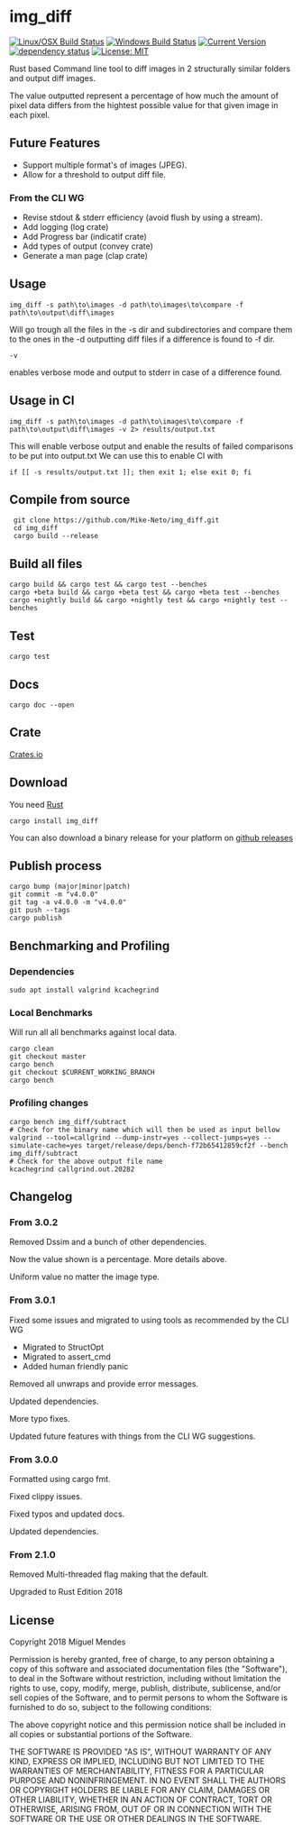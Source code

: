 # img_diff

[![Linux/OSX Build Status](https://travis-ci.org/Mike-Neto/img_diff.svg?branch=master)](https://travis-ci.org/Mike-Neto/img_diff)
[![Windows Build Status](https://ci.appveyor.com/api/projects/status/afjuww52fyb2bd3g?svg=true)](https://ci.appveyor.com/project/Mike-Neto/img-diff)
[![Current Version](https://img.shields.io/crates/v/img_diff.svg)](https://crates.io/crates/img_diff)
[![dependency status](https://deps.rs/repo/github/Mike-Neto/img_diff/status.svg)](https://deps.rs/repo/github/Mike-Neto/img_diff)
[![License: MIT](https://img.shields.io/crates/l/img_diff.svg)](#license)

Rust based Command line tool to diff images in 2 structurally similar folders and output diff images.

The value outputted represent a percentage of how much the amount of pixel data differs from the hightest possible value for that given image in each pixel.

## Future Features
* Support multiple format's of images (JPEG).
* Allow for a threshold to output diff file.

### From the CLI WG
* Revise stdout & stderr efficiency (avoid flush by using a stream).
* Add logging (log crate)
* Add Progress bar (indicatif crate)
* Add types of output (convey crate)
* Generate a man page (clap crate)

## Usage

    img_diff -s path\to\images -d path\to\images\to\compare -f path\to\output\diff\images

Will go trough all the files in the -s dir and subdirectories and compare them to the ones in the -d outputting diff files if a difference is found to -f dir.

	-v

enables verbose mode and output to stderr in case of a difference found.


## Usage in CI
	img_diff -s path\to\images -d path\to\images\to\compare -f path\to\output\diff\images -v 2> results/output.txt

This will enable verbose output and enable the results of failed comparisons to be put into output.txt
We can use this to enable CI with
	
	if [[ -s results/output.txt ]]; then exit 1; else exit 0; fi

## Compile from source
     git clone https://github.com/Mike-Neto/img_diff.git
     cd img_diff
     cargo build --release

## Build all files
	cargo build && cargo test && cargo test --benches
    cargo +beta build && cargo +beta test && cargo +beta test --benches
	cargo +nightly build && cargo +nightly test && cargo +nightly test --benches

## Test
	cargo test

## Docs
    cargo doc --open

## Crate
[Crates.io](https://crates.io/crates/img_diff)

## Download

You need [Rust](https://www.rust-lang.org)

    cargo install img_diff

You can also download a binary release for your platform on [github releases](https://github.com/Mike-Neto/img_diff/releases/latest)

## Publish process
    cargo bump (major|minor|patch)
    git commit -m "v4.0.0"
    git tag -a v4.0.0 -m "v4.0.0"
    git push --tags
    cargo publish

## Benchmarking and Profiling

### Dependencies
    sudo apt install valgrind kcachegrind

### Local Benchmarks
Will run all all benchmarks against local data.

    cargo clean
    git checkout master
    cargo bench
    git checkout $CURRENT_WORKING_BRANCH
    cargo bench

### Profiling changes
    cargo bench img_diff/subtract
    # Check for the binary name which will then be used as input bellow
    valgrind --tool=callgrind --dump-instr=yes --collect-jumps=yes --simulate-cache=yes target/release/deps/bench-f72b65412859cf2f --bench img_diff/subtract
    # Check for the above output file name
    kcachegrind callgrind.out.20282


## Changelog

### From 3.0.2
Removed Dssim and a bunch of other dependencies.

Now the value shown is a percentage. More details above.

Uniform value no matter the image type.

### From 3.0.1
Fixed some issues and migrated to using tools as recommended by the CLI WG
* Migrated to StructOpt
* Migrated to assert_cmd
* Added human friendly panic

Removed all unwraps and provide error messages.

Updated dependencies.

More typo fixes.

Updated future features with things from the CLI WG suggestions.

### From 3.0.0
Formatted using cargo fmt.

Fixed clippy issues.

Fixed typos and updated docs.

Updated dependencies.

### From 2.1.0
Removed Multi-threaded flag making that the default.

Upgraded to Rust Edition 2018

## License

Copyright 2018 Miguel Mendes

Permission is hereby granted, free of charge, to any person obtaining a copy of this software and associated documentation files (the "Software"), to deal in the Software without restriction, including without limitation the rights to use, copy, modify, merge, publish, distribute, sublicense, and/or sell copies of the Software, and to permit persons to whom the Software is furnished to do so, subject to the following conditions:

The above copyright notice and this permission notice shall be included in all copies or substantial portions of the Software.

THE SOFTWARE IS PROVIDED "AS IS", WITHOUT WARRANTY OF ANY KIND, EXPRESS OR IMPLIED, INCLUDING BUT NOT LIMITED TO THE WARRANTIES OF MERCHANTABILITY, FITNESS FOR A PARTICULAR PURPOSE AND NONINFRINGEMENT. IN NO EVENT SHALL THE AUTHORS OR COPYRIGHT HOLDERS BE LIABLE FOR ANY CLAIM, DAMAGES OR OTHER LIABILITY, WHETHER IN AN ACTION OF CONTRACT, TORT OR OTHERWISE, ARISING FROM, OUT OF OR IN CONNECTION WITH THE SOFTWARE OR THE USE OR OTHER DEALINGS IN THE SOFTWARE.
